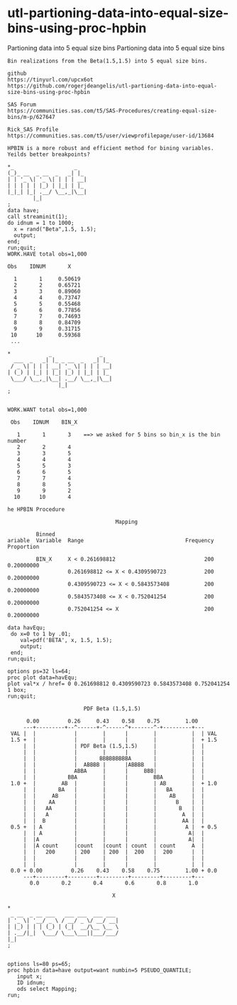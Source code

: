 # utl-partioning-data-into-equal-size-bins-using-proc-hpbin
Partioning data into 5 equal size bins
    Partioning data into 5 equal size bins

    Bin realizations from the Beta(1.5,1.5) into 5 equal size bins.

    github
    https://tinyurl.com/upcx6ot
    https://github.com/rogerjdeangelis/utl-partioning-data-into-equal-size-bins-using-proc-hpbin

    SAS Forum
    https://communities.sas.com/t5/SAS-Procedures/creating-equal-size-bins/m-p/627647

    Rick_SAS Profile
    https://communities.sas.com/t5/user/viewprofilepage/user-id/13684

    HPBIN is a more robust and efficient method for bining variables.
    Yeilds better breakpoints?

    *_                   _
    (_)_ __  _ __  _   _| |_
    | | '_ \| '_ \| | | | __|
    | | | | | |_) | |_| | |_
    |_|_| |_| .__/ \__,_|\__|
            |_|
    ;
    data have;
    call streaminit(1);
    do idnum = 1 to 1000;
      x = rand("Beta",1.5, 1.5);
      output;
    end;
    run;quit;
    WORK.HAVE total obs=1,000

    Obs    IDNUM       X

      1       1     0.50619
      2       2     0.65721
      3       3     0.89060
      4       4     0.73747
      5       5     0.55468
      6       6     0.77856
      7       7     0.74693
      8       8     0.84709
      9       9     0.31715
     10      10     0.59368
     ...

    *            _               _
      ___  _   _| |_ _ __  _   _| |_
     / _ \| | | | __| '_ \| | | | __|
    | (_) | |_| | |_| |_) | |_| | |_
     \___/ \__,_|\__| .__/ \__,_|\__|
                    |_|
    ;


    WORK.WANT total obs=1,000

     Obs    IDNUM    BIN_X

       1       1       3    ==> we asked for 5 bins so bin_x is the bin number
       2       2       4
       3       3       5
       4       4       4
       5       5       3
       6       6       5
       7       7       4
       8       8       5
       9       9       2
      10      10       4

    he HPBIN Procedure

                                      Mapping

             Binned
    ariable  Variable  Range                                Frequency  Proportion

             BIN_X     X < 0.261698812                            200  0.20000000
                       0.261698812 <= X < 0.4309590723            200  0.20000000
                       0.4309590723 <= X < 0.5843573408           200  0.20000000
                       0.5843573408 <= X < 0.752041254            200  0.20000000
                       0.752041254 <= X                           200  0.20000000

    data havEqu;
     do x=0 to 1 by .01;
        val=pdf('BETA', x, 1.5, 1.5);
        output;
     end;
    run;quit;

    options ps=32 ls=64;
    proc plot data=havEqu;
    plot val*x / href= 0 0.261698812 0.4309590723 0.5843573408 0.752041254 1 box;
    run;quit;

                            PDF Beta (1.5,1.5)

          0.00         0.26     0.43    0.58    0.75        1.00
         ---+---------+--^------+-^------^+-------^-+---------+---
     VAL |  |            |        |      |        |           |  | VAL
     1.5 +  |            |        |      |        |           |  + 1.5
         |  |            | PDF Beta (1.5,1.5)     |           |  |
         |  |            |        |      |        |           |  |
         |  |            |       BBBBBBBBBA       |           |  |
         |  |            |  ABBBB |      |ABBBB   |           |  |
         |  |            ABBA     |      |     BBB|           |  |
         |  |          BBA        |      |        BBA         |  |
     1.0 +  |        AB  |        |      |        | AB        |  + 1.0
         |  |       BA   |        |      |        |   BA      |  |
         |  |     AB     |        |      |        |    AB     |  |
         |  |    AA      |        |      |        |      B    |  |
         |  |   AA       |        |      |        |       B   |  |
         |  |   A        |        |      |        |        A  |  |
         |  |  B         |        |      |        |        AA |  |
     0.5 +  | A          |        |      |        |         A |  + 0.5
         |  | A          |        |      |        |          A|  |
         |  |A           |        |      |        |          A|  |
         |  |A count     |count   |count | count  | count     A  |
         |  |   200      | 200    | 200  |  200   |  200      |  |
         |  |            |        |      |        |           |  |
         |  |            |        |      |        |           |  |
     0.0 + 0.00         0.26    0.43    0.58    0.75        1.00 + 0.0
         ---+---------+---------+---------+---------+---------+---
           0.0       0.2       0.4       0.6       0.8       1.0

                                     X

    *
     _ __  _ __ ___   ___ ___  ___ ___
    | '_ \| '__/ _ \ / __/ _ \/ __/ __|
    | |_) | | | (_) | (_|  __/\__ \__ \
    | .__/|_|  \___/ \___\___||___/___/
    |_|
    ;


    options ls=80 ps=65;
    proc hpbin data=have output=want numbin=5 PSEUDO_QUANTILE;
       input x;
       ID idnum;
       ods select Mapping;
    run;


